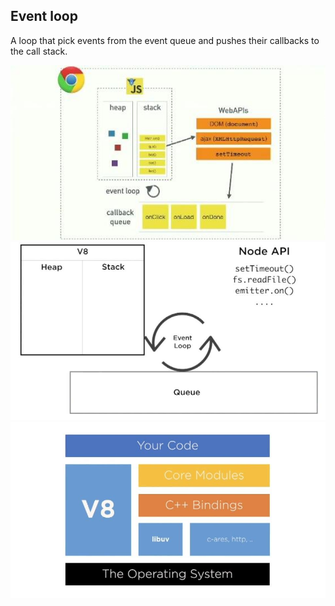 ## Event loop

A loop that pick events from the event queue and pushes their callbacks to the call stack.

![event loop 1](/img/photo_2020-10-09_10-31-11.jpg)
![event loop 2](/img/photo_2020-10-09_10-31-18.jpg)
![event loop 3](/img/photo_2020-10-09_10-31-16.jpg)
